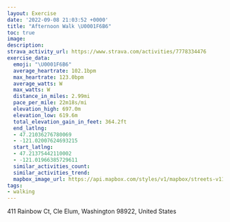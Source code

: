 ```yaml
---
layout: Exercise
date: '2022-09-08 21:03:52 +0000'
title: "Afternoon Walk \U0001F6B6"
toc: true
image:
description:
strava_activity_url: https://www.strava.com/activities/7778334476
exercise_data:
  emoji: "\U0001F6B6"
  average_heartrate: 102.1bpm
  max_heartrate: 123.0bpm
  average_watts: W
  max_watts: W
  distance_in_miles: 2.99mi
  pace_per_mile: 22m18s/mi
  elevation_high: 697.0m
  elevation_low: 619.6m
  total_elevation_gain_in_feet: 364.2ft
  end_latlng:
  - 47.21036276780069
  - -121.02007624693215
  start_latlng:
  - 47.21375442110002
  - -121.01966385729611
  similar_activities_count:
  similar_activities_trend:
  mapbox_image_url: https://api.mapbox.com/styles/v1/mapbox/streets-v11/static/path-5+787af2-1.0(uud_HxjtaVAHKJc%40V%5DX%3FTELWXUHU%3FLIE%3FQMI%5BKSIEG%3FSDURKFg%40Jo%40BGDGPGB_%40HYJi%40Dg%40NICUY_%40SG%3FEBEDAJGKYI%5DDa%40PQ%3FIBs%40l%40%5BL%5DXUF%5BT%5DDI%3FWRQXI%40GEK%3FaAn%40GFEXMRUNQBILWr%40IFQCIFIVWj%40CNAVKf%40I%7C%40a%40t%40Mv%40INAn%40Kf%40%3FXGHI%3FEDGv%40KVOPARPE%3F%40IYVLFo%40CGPWFm%40AO%3FBB%3FDEN%5B%3F_%40F_%40R_AZ_ANsABORWZQJq%40Pc%40h%40g%40h%40q%40LKFKNe%40LSHGLEFDD%3FNKPER%3FRBX%5BNEf%40HN%3FJAFGDe%40HSb%40U%7C%40Q%60%40WNAJ%40PDJHXFTA%60%40D%5CN%5EHRI%5Cs%40%7C%40OnA_%40TAVGNB%3FTHV%5CRJJFPBPHDDb%40BB%40AIYKAGFEXEp%40ICGB%40PATWZKTED%5Ea%40HOLc%40EBBIAMLYJIBE%3FOBB%40HL_%40G%40ENAOJABDAA%3F%40%3FAIFGAJ%3FBCAA%3F%40FMONHIAMEEH%5DIEDc%40AHHFHKJ_%40XOFSNoA%40CBBDALKFMJk%40FERIHKH_AJHHIRWNm%40n%40a%40NSL%5BPWBa%40BFJ%3FXIXSXAd%40FJKDe%40G_%40g%40c%40DEDc%40MSGUAkAGYUq%40SUMc%40A_%40BUJYTYRk%40ACH%3FPDET%40V%40JJLJRLf%40J%7C%40%40t%40FTBFXVD%40d%40SL%3FTD%5E%3F%5EOIe%40SYMa%40SSQaAG_ABm%40%3FeBKo%40%40IHK%40IAa%40%3F%7B%40Dq%40Ko%40JYEW%40CJ%40x%40%7C%40H%3FVIF%3FDX%5Eb%40Bn%40Hr%40RZHZ%40PTp%40JTNLJBb%40r%40Cb%40%40d%40HNDr%40DHLL),pin-s-s+e5b22e(-121.02333,47.21515),pin-s-f+89ae00(-121.01926000000002,47.211100000000044)/auto/800x800?access_token=pk.eyJ1Ijoiam9zaGJlY2ttYW4iLCJhIjoiY205eWR2aDd1MWZ6djJrbXc4a3M0bWZleiJ9.XiG9OWkNcZk2QzjJbxLB4A
tags:
- walking
---
```




411 Rainbow Ct, Cle Elum, Washington 98922, United States
